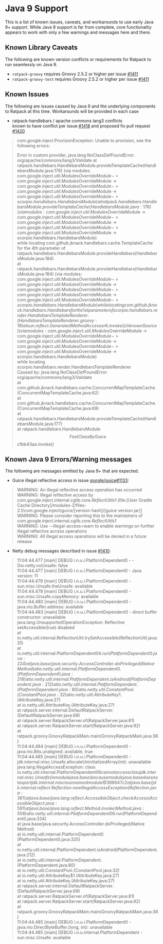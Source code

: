 # Java 9 Support

This is a list of known issues, caveats, and workarounds to use early Java 9+ support. While Java 9 support is far from
complete, core functionality appears to work with only a few warnings and messages here and there.

## Known Library Caveats

The following are known version conflicts or requirements for Ratpack to run seamlessly on Java 9.

* `ratpack-groovy` requires Groovy 2.5.2 or higher per issue [#1411](https://www.github.com/ratpack/ratpack/issues/1411)
* `ratpack-groovy-test` requires Groovy 2.5.2 or higher per issue [#1411](https://www.github.com/ratpack/ratpack/issues/1411)

## Known Issues

The following are issues caused by Java 9 and the underlying components to Ratpack at this time. Workarounds will be provided in each case

* ratpack-handlebars / apache commons lang3 conflicts  
known to have conflict per issue [#1418](https://www.github.com/ratpack/ratpack/issues/1418) and proposed fix pull request [#1420](https://www.github.com/ratpack/ratpack/pull/1420)

>  com.google.inject.ProvisionException: Unable to provision, see the following errors:
>  
>  Error in custom provider, java.lang.NoClassDefFoundError: org/apache/commons/lang3/Validate
  at ratpack.handlebars.HandlebarsModule.provideTemplateCache(HandlebarsModule.java:176) (via modules: com.google.inject.util.Modules$OverrideModule -> com.google.inject.util.Modules$OverrideModule -> com.google.inject.util.Modules$OverrideModule -> com.google.inject.util.Modules$OverrideModule -> com.google.inject.util.Modules$OverrideModule -> scorpio.handlebars.HandlebarsModule)  
  at ratpack.handlebars.HandlebarsModule.provideTemplateCache(HandlebarsModule.java:176) (via modules: com.google.inject.util.Modules$OverrideModule -> com.google.inject.util.Modules$OverrideModule -> com.google.inject.util.Modules$OverrideModule -> com.google.inject.util.Modules$OverrideModule -> com.google.inject.util.Modules$OverrideModule -> scorpio.handlebars.HandlebarsModule)  
  while locating com.github.jknack.handlebars.cache.TemplateCache  
  for the 4th parameter of ratpack.handlebars.HandlebarsModule.provideHandlebars(HandlebarsModule.java:184)  
  at ratpack.handlebars.HandlebarsModule.provideHandlebars(HandlebarsModule.java:184) (via modules: com.google.inject.util.Modules$OverrideModule -> com.google.inject.util.Modules$OverrideModule -> com.google.inject.util.Modules$OverrideModule -> com.google.inject.util.Modules$OverrideModule -> com.google.inject.util.Modules$OverrideModule -> scorpio.handlebars.HandlebarsModule)  
  while locating com.github.jknack.handlebars.Handlebars  
  for the 1st parameter of scorpio.handlebars.render.HandlebarsTemplateRenderer.(HandlebarsTemplateRenderer.groovy:18)  
  at sun.reflect.GeneratedMethodAccessor6.invoke(Unknown Source) (via modules: com.google.inject.util.Modules$OverrideModule -> com.google.inject.util.Modules$OverrideModule -> com.google.inject.util.Modules$OverrideModule -> com.google.inject.util.Modules$OverrideModule -> com.google.inject.util.Modules$OverrideModule -> scorpio.handlebars.HandlebarsModule)  
  while locating scorpio.handlebars.render.HandlebarsTemplateRenderer  
  Caused by: java.lang.NoClassDefFoundError: org/apache/commons/lang3/Validate  
  at com.github.jknack.handlebars.cache.ConcurrentMapTemplateCache.(ConcurrentMapTemplateCache.java:62)  
  at com.github.jknack.handlebars.cache.ConcurrentMapTemplateCache.(ConcurrentMapTemplateCache.java:69)  
  at ratpack.handlebars.HandlebarsModule.provideTemplateCache(HandlebarsModule.java:177)  
  at ratpack.handlebars.HandlebarsModule$$FastClassByGuice$$cfbb43aa.invoke()  
 
## Known Java 9 Errors/Warning messages

The following are messages emitted by Java 9+ that are expected.

* Guice illegal reflective access in issue [google/guice#1133](https://www.github.com/google/guice/issues/1133):
  
>  WARNING: An illegal reflective access operation has occurred  
  WARNING: Illegal reflective access by com.google.inject.internal.cglib.core.$ReflectUtils$1 (file:[User Gradle Cache Directory]/modules-2/files-2.1/com.google.inject/guice/[version hash]/[guice version jar]]  
  WARNING: Please consider reporting this to the maintainers of com.google.inject.internal.cglib.core.$ReflectUtils$1  
  WARNING: Use --illegal-access=warn to enable warnings on further illegal reflective access operations  
  WARNING: All illegal access operations will be denied in a future release  

* Netty debug messages described in issue [#1410](https://www.github.com/ratpack/ratpack/issues/1410): 

>  11:04:44.477 [main] DEBUG i.n.u.i.PlatformDependent0 - -Dio.netty.noUnsafe: false  
  11:04:44.477 [main] DEBUG i.n.u.i.PlatformDependent0 - Java version: 11  
  11:04:44.479 [main] DEBUG i.n.u.i.PlatformDependent0 - sun.misc.Unsafe.theUnsafe: available  
  11:04:44.479 [main] DEBUG i.n.u.i.PlatformDependent0 - sun.misc.Unsafe.copyMemory: available  
  11:04:44.480 [main] DEBUG i.n.u.i.PlatformDependent0 - java.nio.Buffer.address: available  
  11:04:44.483 [main] DEBUG i.n.u.i.PlatformDependent0 - direct buffer constructor: unavailable  
  java.lang.UnsupportedOperationException: Reflective setAccessible(true) disabled  
  at io.netty.util.internal.ReflectionUtil.trySetAccessible(ReflectionUtil.java:31)  
  at io.netty.util.internal.PlatformDependent0$4.run(PlatformDependent0.java:224)  
  at java.base/java.security.AccessController.doPrivileged(Native Method)  
  at io.netty.util.internal.PlatformDependent0.(PlatformDependent0.java:218)  
  at io.netty.util.internal.PlatformDependent.isAndroid(PlatformDependent.java:212)  
  at io.netty.util.internal.PlatformDependent.(PlatformDependent.java:80)  
  at io.netty.util.ConstantPool.(ConstantPool.java:32)  
  at io.netty.util.AttributeKey$1.(AttributeKey.java:27)  
  at io.netty.util.AttributeKey.(AttributeKey.java:27)  
  at ratpack.server.internal.DefaultRatpackServer.(DefaultRatpackServer.java:69)  
  at ratpack.server.RatpackServer.of(RatpackServer.java:81)  
  at ratpack.server.RatpackServer.start(RatpackServer.java:92)  
  at ratpack.groovy.GroovyRatpackMain.main(GroovyRatpackMain.java:38)  
  11:04:44.484 [main] DEBUG i.n.u.i.PlatformDependent0 - java.nio.Bits.unaligned: available, true  
  11:04:44.485 [main] DEBUG i.n.u.i.PlatformDependent0 - jdk.internal.misc.Unsafe.allocateUninitializedArray(int): unavailable  
  java.lang.IllegalAccessException: class io.netty.util.internal.PlatformDependent0$6 cannot access class jdk.internal.misc.Unsafe (in module java.base) because module java.base does not export jdk.internal.misc to unnamed module @366647c2  
  at java.base/jdk.internal.reflect.Reflection.newIllegalAccessException(Reflection.java:361)  
  at java.base/java.lang.reflect.AccessibleObject.checkAccess(AccessibleObject.java:591)  
  at java.base/java.lang.reflect.Method.invoke(Method.java:558)  
  at io.netty.util.internal.PlatformDependent0$6.run(PlatformDependent0.java:334)  
  at java.base/java.security.AccessController.doPrivileged(Native Method)  
  at io.netty.util.internal.PlatformDependent0.(PlatformDependent0.java:325)  
  at io.netty.util.internal.PlatformDependent.isAndroid(PlatformDependent.java:212)  
  at io.netty.util.internal.PlatformDependent.(PlatformDependent.java:80)  
  at io.netty.util.ConstantPool.(ConstantPool.java:32)  
  at io.netty.util.AttributeKey$1.(AttributeKey.java:27)  
  at io.netty.util.AttributeKey.(AttributeKey.java:27)  
  at ratpack.server.internal.DefaultRatpackServer.(DefaultRatpackServer.java:69)  
  at ratpack.server.RatpackServer.of(RatpackServer.java:81)  
  at ratpack.server.RatpackServer.start(RatpackServer.java:92)  
  at ratpack.groovy.GroovyRatpackMain.main(GroovyRatpackMain.java:38)  
  11:04:44.485 [main] DEBUG i.n.u.i.PlatformDependent0 - java.nio.DirectByteBuffer.(long, int): unavailable  
  11:04:44.485 [main] DEBUG i.n.u.internal.PlatformDependent - sun.misc.Unsafe: available  
 

